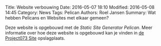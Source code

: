 Title: Website verbouwing
Date: 2016-05-07 18:10
Modified: 2016-05-08 14:45
Category: News
Tags: Pelican
Authors: Roel Jansen
Summary: Wat hebben Pelicans en Websites met elkaar gemeen?

Deze website is opgebouwd met de *Static Site Generator* _Pelican_. Meer informatie
   over hoe deze website is opgebouwd kan je vinden in [de Project073 Site](https://github.com/Project073/project073_site)
   opslagplaats.

